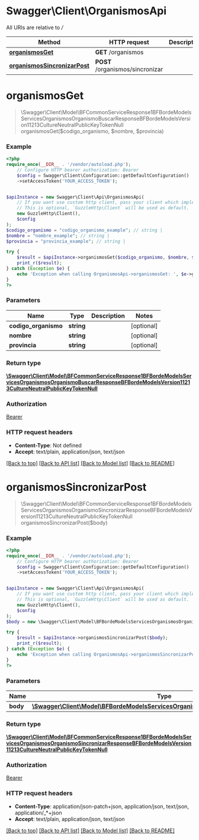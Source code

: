 # Swagger\Client\OrganismosApi

All URIs are relative to */*

Method | HTTP request | Description
------------- | ------------- | -------------
[**organismosGet**](OrganismosApi.md#organismosget) | **GET** /organismos | 
[**organismosSincronizarPost**](OrganismosApi.md#organismossincronizarpost) | **POST** /organismos/sincronizar | 

# **organismosGet**
> \Swagger\Client\Model\BFCommonServiceResponse1BFBordeModelsServicesOrganismosOrganismoBuscarResponseBFBordeModelsVersion11213CultureNeutralPublicKeyTokenNull organismosGet($codigo_organismo, $nombre, $provincia)



### Example
```php
<?php
require_once(__DIR__ . '/vendor/autoload.php');
    // Configure HTTP bearer authorization: Bearer
    $config = Swagger\Client\Configuration::getDefaultConfiguration()
    ->setAccessToken('YOUR_ACCESS_TOKEN');


$apiInstance = new Swagger\Client\Api\OrganismosApi(
    // If you want use custom http client, pass your client which implements `GuzzleHttp\ClientInterface`.
    // This is optional, `GuzzleHttp\Client` will be used as default.
    new GuzzleHttp\Client(),
    $config
);
$codigo_organismo = "codigo_organismo_example"; // string | 
$nombre = "nombre_example"; // string | 
$provincia = "provincia_example"; // string | 

try {
    $result = $apiInstance->organismosGet($codigo_organismo, $nombre, $provincia);
    print_r($result);
} catch (Exception $e) {
    echo 'Exception when calling OrganismosApi->organismosGet: ', $e->getMessage(), PHP_EOL;
}
?>
```

### Parameters

Name | Type | Description  | Notes
------------- | ------------- | ------------- | -------------
 **codigo_organismo** | **string**|  | [optional]
 **nombre** | **string**|  | [optional]
 **provincia** | **string**|  | [optional]

### Return type

[**\Swagger\Client\Model\BFCommonServiceResponse1BFBordeModelsServicesOrganismosOrganismoBuscarResponseBFBordeModelsVersion11213CultureNeutralPublicKeyTokenNull**](../Model/BFCommonServiceResponse1BFBordeModelsServicesOrganismosOrganismoBuscarResponseBFBordeModelsVersion11213CultureNeutralPublicKeyTokenNull.md)

### Authorization

[Bearer](../../README.md#Bearer)

### HTTP request headers

 - **Content-Type**: Not defined
 - **Accept**: text/plain, application/json, text/json

[[Back to top]](#) [[Back to API list]](../../README.md#documentation-for-api-endpoints) [[Back to Model list]](../../README.md#documentation-for-models) [[Back to README]](../../README.md)

# **organismosSincronizarPost**
> \Swagger\Client\Model\BFCommonServiceResponse1BFBordeModelsServicesOrganismosOrganismoSincronizarResponseBFBordeModelsVersion11213CultureNeutralPublicKeyTokenNull organismosSincronizarPost($body)



### Example
```php
<?php
require_once(__DIR__ . '/vendor/autoload.php');
    // Configure HTTP bearer authorization: Bearer
    $config = Swagger\Client\Configuration::getDefaultConfiguration()
    ->setAccessToken('YOUR_ACCESS_TOKEN');


$apiInstance = new Swagger\Client\Api\OrganismosApi(
    // If you want use custom http client, pass your client which implements `GuzzleHttp\ClientInterface`.
    // This is optional, `GuzzleHttp\Client` will be used as default.
    new GuzzleHttp\Client(),
    $config
);
$body = new \Swagger\Client\Model\BFBordeModelsServicesOrganismosOrganismoSincronizarRequest(); // \Swagger\Client\Model\BFBordeModelsServicesOrganismosOrganismoSincronizarRequest | 

try {
    $result = $apiInstance->organismosSincronizarPost($body);
    print_r($result);
} catch (Exception $e) {
    echo 'Exception when calling OrganismosApi->organismosSincronizarPost: ', $e->getMessage(), PHP_EOL;
}
?>
```

### Parameters

Name | Type | Description  | Notes
------------- | ------------- | ------------- | -------------
 **body** | [**\Swagger\Client\Model\BFBordeModelsServicesOrganismosOrganismoSincronizarRequest**](../Model/BFBordeModelsServicesOrganismosOrganismoSincronizarRequest.md)|  | [optional]

### Return type

[**\Swagger\Client\Model\BFCommonServiceResponse1BFBordeModelsServicesOrganismosOrganismoSincronizarResponseBFBordeModelsVersion11213CultureNeutralPublicKeyTokenNull**](../Model/BFCommonServiceResponse1BFBordeModelsServicesOrganismosOrganismoSincronizarResponseBFBordeModelsVersion11213CultureNeutralPublicKeyTokenNull.md)

### Authorization

[Bearer](../../README.md#Bearer)

### HTTP request headers

 - **Content-Type**: application/json-patch+json, application/json, text/json, application/_*+json
 - **Accept**: text/plain, application/json, text/json

[[Back to top]](#) [[Back to API list]](../../README.md#documentation-for-api-endpoints) [[Back to Model list]](../../README.md#documentation-for-models) [[Back to README]](../../README.md)

